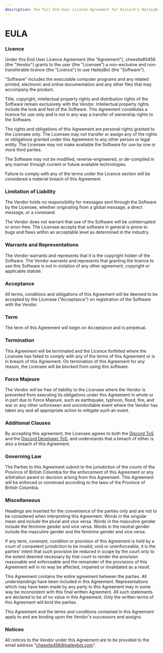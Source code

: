 ```yaml
---
description: The full End User License Agreement for Discord's HaileyBot
---
```


# EULA

### Licence

Under this End User Licence Agreement \(the "Agreement"\), cheesits\#0456 \(the "Vendor"\) grants to the user \(the "Licensee"\) a non-exclusive and non-transferable licence \(the "Licence"\) to use HaileyBot \(the "Software"\).

"Software" includes the executable computer programs and any related printed, electronic and online documentation and any other files that may accompany the product.

Title, copyright, intellectual property rights and distribution rights of the Software remain exclusively with the Vendor. Intellectual property rights include the look and feel of the Software. This Agreement constitutes a licence for use only and is not in any way a transfer of ownership rights to the Software.

The rights and obligations of this Agreement are personal rights granted to the Licensee only. The Licensee may not transfer or assign any of the rights or obligations granted under this Agreement to any other person or legal entity. The Licensee may not make available the Software for use by one or more third parties.

The Software may not be modified, reverse-engineered, or de-compiled in any manner through current or future available technologies.

Failure to comply with any of the terms under the Licence section will be considered a material breach of this Agreement.

### Limitation of Liability

The Vendor holds no responsibility for messages sent through the Software by the Licensee, whether originating from a global message, a direct message, or a command.

The Vendor does not warrant that use of the Software will be uninterrupted or error-free. The Licensee accepts that software in general is prone to bugs and flaws within an acceptable level as determined in the industry.

### Warrants and Representations

The Vendor warrants and represents that it is the copyright holder of the Software. The Vendor warrants and represents that granting the licence to use this Software is not in violation of any other agreement, copyright or applicable statute.

### Acceptance

All terms, conditions and obligations of this Agreement will be deemed to be accepted by the Licensee \("Acceptance"\) on registration of the Software with the Vendor.

### Term

The term of this Agreement will begin on Acceptance and is perpetual.

### Termination

This Agreement will be terminated and the Licence forfeited where the Licensee has failed to comply with any of the terms of this Agreement or is in breach of this Agreement. On termination of this Agreement for any reason, the Licensee will be blocked from using this software.

### Force Majeure

The Vendor will be free of liability to the Licensee where the Vendor is prevented from executing its obligations under this Agreement in whole or in part due to Force Majeure, such as earthquake, typhoon, flood, fire, and war or any other unforeseen and uncontrollable event where the Vendor has taken any and all appropriate action to mitigate such an event.

### Additional Clauses

By accepting this agreement, the Licensee agrees to both the [Discord ToS](https://discordapp.com/terms) and the [Discord Developer ToS](https://discordapp.com/developers/docs/legal), and understands that a breach of either is also a breach of this Agreement.

### Governing Law

The Parties to this Agreement submit to the jurisdiction of the courts of the Province of British Columbia for the enforcement of this Agreement or any arbitration award or decision arising from this Agreement. This Agreement will be enforced or construed according to the laws of the Province of British Columbia.

### Miscellaneous

Headings are inserted for the convenience of the parties only and are not to be considered when interpreting this Agreement. Words in the singular mean and include the plural and vice versa. Words in the masculine gender include the feminine gender and vice versa. Words in the neutral gender include the masculine gender and the feminine gender and vice versa.

If any term, covenant, condition or provision of this Agreement is held by a court of competent jurisdiction to be invalid, void or unenforceable, it is the parties' intent that such provision be reduced in scope by the court only to the extent deemed necessary by that court to render the provision reasonable and enforceable and the remainder of the provisions of this Agreement will in no way be affected, impaired or invalidated as a result.

This Agreement contains the entire agreement between the parties. All understandings have been included in this Agreement. Representations which may have been made by any party to this Agreement may in some way be inconsistent with this final written Agreement. All such statements are declared to be of no value in this Agreement. Only the written terms of this Agreement will bind the parties.

This Agreement and the terms and conditions contained in this Agreement apply to and are binding upon the Vendor's successors and assigns.

### Notices

All notices to the Vendor under this Agreement are to be provided to the email address "[cheesits456@haileybot.com](mailto:cheesits456@haileybot.com)".


